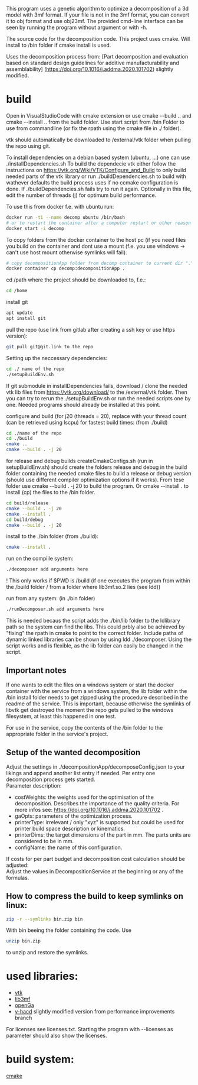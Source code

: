 This program uses a genetic algorithm to optimize a decomposition of a 3d model with 3mf format.
If your file is not in the 3mf format, you can convert it to obj format and use obj23mf.
The provided cmd-line interface can be seen by running the program without argument or with -h.

The source code for the decomposition code.
This project uses cmake.
Will install to /bin folder if cmake install is used.

Uses the decomposition process from:
[Part decomposition and evaluation based on standard design guidelines for additive manufacturability and assemblability] (https://doi.org/10.1016/j.addma.2020.101702)
slightly modified.


# build
Open in VisualStudioCode with cmake extension or use cmake --build .. and cmake --install .. from the build folder.
Use start script from /bin Folder to use from commandline (or fix the rpath using the cmake file in ./ folder).

vtk should automatically be downloaded to /external/vtk folder when pulling the repo using git.

To install dependencies on a debian based system (ubuntu, ...) one can use ./installDependencies.sh
To build the dependecie vtk either follow the instructions on https://vtk.org/Wiki/VTK/Configure_and_Build to only build needed parts of the vtk library or run ./buildDependencies.sh to build with wathever defaults the build process uses if no ccmake configuration is done.
If ./buildDependencies.sh fails try to run it again.
Optionally in this file, edit the number of threads (j) for optimum build performance.

To use this from docker f.e. with ubuntu run:
``` bash
docker run -ti --name decomp ubuntu /bin/bash
# or to restart the container after a computer restart or other reason it stopped:
docker start -i decomp
```

To copy folders from the docker container to the host pc (if you need files you build on the container and dont use a mount (f.e. you use windows -> can't use host mount otherwise symlinks will fail).
```bash
# copy decompositionApp folder from decomp container to current dir "."
docker container cp decomp:decompositionApp .
```

cd /path where the project should be downloaded to, f.e.:
``` bash
cd /home
```

install git
``` bash
apt update
apt install git
```

pull the repo (use link from gitlab after creating a ssh key or use https version):
``` bash
git pull git@git.link to the repo
```

Setting up the neccessary dependencies:
``` bash
cd ./ name of the repo
./setupBuildEnv.sh
```
If git submodule in installDependencies fails, download / clone the needed vtk lib files from https://vtk.org/download/ to the /external/vtk folder.
Then you can try to rerun the ./setupBuildEnv.sh or run the needed scripts one by one.
Needed programs should already be installed at this point.

configure and build (for j20 (threads = 20), replace with your thread count (can be retrieved using lscpu) for fastest build times:
(from ./build)
``` bash
cd ./name of the repo
cd ./build
cmake ..
cmake --build . -j 20
```
for release and debug builds createCmakeConfigs.sh (run in setupBuildEnv.sh) should create the folders release and debug in the build folder containing the needed cmake files to build a release or debug version (should use different compiler optimization options if it works).
From tese folder use cmake --build . -j 20 to build the program. Or cmake --install . to install (cp) the files to the /bin folder.
``` bash
cd build/release
cmake --build . -j 20
cmake --install .
cd build/debug
cmake --build . -j 20
```

install to the ./bin folder (from ./build):
``` bash
cmake --install .
```


run on the compiile system:
``` bash
./decomposer add arguments here
```
! This only works if $PWD is /build (if one executes the program from within the /build folder / from a folder where lib3mf.so.2 lies (see ldd))

run from any system:
(in ./bin folder)
``` bash
./runDecomposer.sh add arguments here
```
This is needed becaus the script adds the ./bin/lib folder to the ldlibrary path so the system can find the libs.
This could prbly also be achieved by "fixing" the rpath in cmake to point to the correct folder.
Include paths of dynamic linked libraries can be shown by using ldd ./decomposer.
Using the script works and is flexible, as the lib folder can easily be changed in the script.

## Important notes
If one wants to edit the files on a windows system or start the docker container with the service from a windows system, the lib folder within the /bin install folder needs to get zipped using the procedure described in the readme of the service.
This is important, because otherwise the symlinks of libvtk get destroyed the moment the repo gets pulled to the windows filesystem, at least this happened in one test.

For use in the service, copy the contents of the /bin folder to the appropriate folder in the service's project.

## Setup of the wanted decomposition
Adjust the settings in ./decompositionApp/decomposeConfig.json to your likings
and append another list entry if needed.
Per entry one decomposition process gets started. \
Parameter description:
- costWeights: the weights used for the optimisation of the decomposition. Describes the importance of the quality criteria. For more infos see: https://doi.org/10.1016/j.addma.2020.101702 .
- gaOpts: parameters of the optimization process.
- printerType: irrelevant / only "xyz" is supported but could be used for printer build space description or kinematics.
- printerDims: the target dimensions of the part in mm. The parts units are considered to be in mm.
- configName: the name of this configuration.

If costs for per part budget and decomposition cost calculation should be adjusted: \
Adjust the values in DecompositionService at the beginning or any of the formulas.

## How to compress the build to keep symlinks on linux:
```bash
zip -r --symlinks bin.zip bin
```
With bin beeing the folder containing the code.
Use
```bash
unzip bin.zip
```
to unzip and restore the symlinks.

# used libraries:
* [vtk](https://vtk.org/)
* [lib3mf](https://github.com/3MFConsortium/lib3mf)
* [openGa](https://github.com/Arash-codedev/openGA)
* [v-hacd](https://github.com/kmammou/v-hacd) slightly modified version from performance improvements branch

For licenses see licenses.txt.
Starting the program with --licenses as parameter should also show the licenses.

# build system:
[cmake](https://cmake.org/download/)
